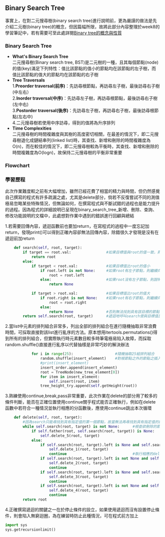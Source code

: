 ## Binary Search Tree
事實上，在對二元搜尋樹(binary search tree)進行說明前，更為嚴謹的做法是先介紹二元樹(binary tree)的概念，但因篇幅所限，故將此部分內容整理於week8的學習筆記中，若有需要可至此處詳閱[Binary tree的概念與性質](https://github.com/Xu-Yidi/fluteanzi/blob/master/README.md#week8)<br>
### Binary Search Tree
- **What's Binary Search Tree**<br>
二元搜尋樹(Binary search tree, BST)是二元樹的一種，且其每個節點(node)的值(key)滿足下列特性：值比該節點的值小的節點均在該節點的左子樹，而值比該節點的值大的節點均在該節點的右子樹<br>
- **Tree Traversals**<br>
1.**Preorder traversal(前序)**：先訪尋根節點，再訪尋左子樹，最後訪尋右子樹(中左右）<br>
2.**Inorder traversal(中序)**：先訪尋左子樹，再訪尋根節點，最後訪尋右子樹(左中右)<br>
3.**Postorder traversal(後序)**：先訪尋左子樹，再訪尋右子樹，最後訪尋根節點(左右中)<br>
4.二元搜尋樹若使用中序訪尋，得到的值將為升序排列<br>
- **Time Complexities**<br>
二元搜尋樹的時間複雜度與其樹的高度密切相關，在最差的情況下，即二元搜尋樹退化成鏈結串列(linked list)時，其查找、新增和刪除的時間複雜度為O(n)，而在較佳的情況下，即二元搜尋樹較為平衡時，其查找、新增和刪除的時間複雜度為O(logn)，故保持二元搜尋樹的平衡非常重要
### Flowchart

### 學習歷程
此次作業難度較之前有大幅增加，雖然已經花費了相當的精力與時間，但仍然感覺自己撰寫的程式有許多疏漏之處，尤其是delete部分，倘若不反復嘗試不同的測值極易忽略某些特殊情況，但無論如何，在撰寫程式與不斷試錯的過程也是能力提升的過程。因為程式的詳細說明已呈現在binary_search_tree_新增、刪除、查詢、修改功能說明的文檔中，此處想對作業中遇到的錯誤進行回顧與總結<br>

1.若需要回傳內容，遞迴函數前也要加return，在寫程式的過程中一度忘記加return，發現print()可以得到正確內容卻無法回傳內容，除錯很久才發現是沒有在遞迴前加return<br>
```Python
    def search(self, root, target):       
        if target == root.val:                #如果目標值與root的值一致，則回傳root節點  
            return root
        else:
            if target < root.val:             #如果目標值比root的值小
                if root.left is not None:     #如果root有左子節點，則繼續向左走
                    root = root.left
                else:                         #如果root沒有左子節點，則說明無法找到具有該目標值的節點，故回傳None
                    return None
            
            if target > root.val:             #如果目標值比root的值大
                if root.right is not None:    #如果root有右子節點，則繼續向右走
                    root = root.right
                else:
                    return None               #否則無法找到具有該目標的節點，並回傳None      
        return self.search(root, target)      #遞迴地呼叫search使與目標值比較的root不斷向右或向左走，直至找到具有目標值的節點或回傳Non
```
2.當list中元素的排列組合非常多，列出全部的排列組合在進行隨機抽取非常浪費時間，可採取直接對該list進行亂序的方法。原本想用itertools.permutations()得到所有的排列組合，但實際執行時元素數目較多時筆電極易陷入故障，而採取random.shuffle()直接進行亂序以代替抽樣是非常巧妙的解決辦法

```Python
            for i in range(25):                   #隨機抽取25組排列組合     
                random.shuffle(insert_element)    #對根節點之外的節點之插入順訊進行亂序
                #print(insert_element)                
                insert_order.append(insert_element)            
                root = TreeNode(new_tree_element[0]) 
                for item in insert_element:
                    self.insert(root, item)
                tree_height_try.append(self.getHeight(root))
```
3.熟練使用continue,break,pass非常重要，此次作業在delete的部分用了較多的條件判斷，能否在正確位置使用continue關乎程式能否正確執行，例如在delete函數中若符合一種情況並執行相應的分函數後，應使用continue跳出本次循環
```Python
    def delete(self, root, target):
        #因為search只能尋找到具有指定值的第一個節點，故當無法再尋找到具有指定值的節點時，刪除完畢
        while self.search(root, target) is not None:      #檢查欲刪除的節點是否為根節點     
            if self.father(root, self.search(root, target)) is None:
                self.delete_5(root, target)
            else:
                if self.search(root, target).left is None and self.search(root, target).right is None:
                    self.delete_1(root, target)
                    continue                              #執行相應的delete分函數後，跳出此次循環
                if self.search(root, target).left is not None and self.search(root, target).right is None:
                    self.delete_2(root, target)
                    continue
                if self.search(root, target).left is None and self.search(root, target).right is not None:
                    self.delete_3(root, target)
                    continue
                if self.search(root, target).left is not None and self.search(root, target).right is not None:
                    self.delete_4(root, target)
                    continue
        return root    
```
4.正確撰寫遞迴的關鍵之一在於停止條件的設立，如果使用遞迴而沒有設置停止條件，則會陷入無窮迴圈，為在練習時防止此種情況，可在程式前方加上
```Python
import sys
sys.getrecursionlimit()
```


